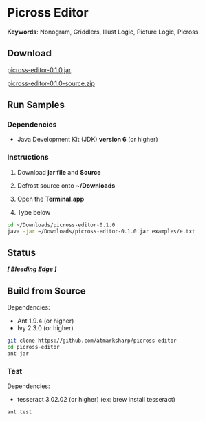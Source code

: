 # Picross Editor

**Keywords**: Nonogram, Griddlers, Illust Logic, Picture Logic, Picross

## Download

[picross-editor-0.1.0.jar](https://github.com/atmarksharp/atmarksharp.github.io/raw/master/picross-editor/picross-editor-0.1.0.jar)

[picross-editor-0.1.0-source.zip](https://github.com/atmarksharp/atmarksharp.github.io/raw/master/picross-editor/picross-editor-0.1.0-source.zip)

## Run Samples

### Dependencies

- Java Development Kit (JDK) **version 6** (or higher)

### Instructions

1) Download **jar file** and **Source**

2) Defrost source onto **~/Downloads**

2) Open the **Terminal.app**

2) Type below


```sh
cd ~/Downloads/picross-editor-0.1.0
java -jar ~/Downloads/picross-editor-0.1.0.jar examples/e.txt
```

## Status

_**[ Bleeding Edge ]**_

## Build from Source

Dependencies:

- Ant 1.9.4 (or higher)
- Ivy 2.3.0 (or higher)

```sh
git clone https://github.com/atmarksharp/picross-editor
cd picross-editor
ant jar
```

### Test

Dependencies:

- tesseract 3.02.02 (or higher) (ex: brew install tesseract)

```sh
ant test
```


